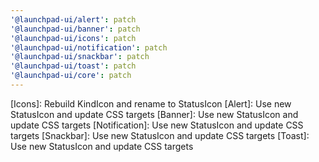 ```yaml
---
'@launchpad-ui/alert': patch
'@launchpad-ui/banner': patch
'@launchpad-ui/icons': patch
'@launchpad-ui/notification': patch
'@launchpad-ui/snackbar': patch
'@launchpad-ui/toast': patch
'@launchpad-ui/core': patch
---
```


[Icons]: Rebuild KindIcon and rename to StatusIcon
[Alert]: Use new StatusIcon and update CSS targets
[Banner]: Use new StatusIcon and update CSS targets
[Notification]: Use new StatusIcon and update CSS targets
[Snackbar]: Use new StatusIcon and update CSS targets
[Toast]: Use new StatusIcon and update CSS targets

